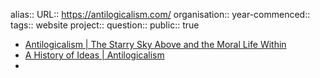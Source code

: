 alias::
URL:: https://antilogicalism.com/
organisation::
year-commenced::
tags:: website
project::
question::
public:: true

- [Antilogicalism | The Starry Sky Above and the Moral Life Within](https://antilogicalism.com/)
- [A History of Ideas | Antilogicalism](https://antilogicalism.com/primary-sources/)
-
